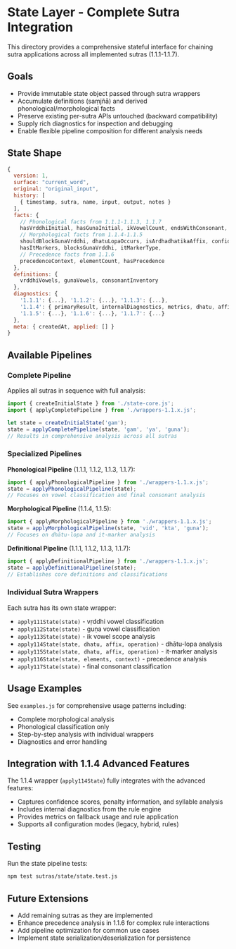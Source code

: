 # State Layer - Complete Sutra Integration

This directory provides a comprehensive stateful interface for chaining sutra applications across all implemented sutras (1.1.1-1.1.7).

## Goals
- Provide immutable state object passed through sutra wrappers
- Accumulate definitions (saṃjñā) and derived phonological/morphological facts
- Preserve existing per-sutra APIs untouched (backward compatibility)
- Supply rich diagnostics for inspection and debugging
- Enable flexible pipeline composition for different analysis needs

## State Shape
```javascript
{
  version: 1,
  surface: "current_word",
  original: "original_input",
  history: [ 
    { timestamp, sutra, name, input, output, notes } 
  ],
  facts: { 
    // Phonological facts from 1.1.1-1.1.3, 1.1.7
    hasVrddhiInitial, hasGunaInitial, ikVowelCount, endsWithConsonant,
    // Morphological facts from 1.1.4-1.1.5
    shouldBlockGunaVrddhi, dhatuLopaOccurs, isArdhadhatikaAffix, confidence,
    hasItMarkers, blocksGunaVrddhi, itMarkerType,
    // Precedence facts from 1.1.6
    precedenceContext, elementCount, hasPrecedence
  },
  definitions: { 
    vrddhiVowels, gunaVowels, consonantInventory
  },
  diagnostics: { 
    '1.1.1': {...}, '1.1.2': {...}, '1.1.3': {...}, 
    '1.1.4': { primaryResult, internalDiagnostics, metrics, dhatu, affix },
    '1.1.5': {...}, '1.1.6': {...}, '1.1.7': {...}
  },
  meta: { createdAt, applied: [] }
}
```

## Available Pipelines

### Complete Pipeline
Applies all sutras in sequence with full analysis:
```javascript
import { createInitialState } from './state-core.js';
import { applyCompletePipeline } from './wrappers-1.1.x.js';

let state = createInitialState('gam');
state = applyCompletePipeline(state, 'gam', 'ya', 'guna');
// Results in comprehensive analysis across all sutras
```

### Specialized Pipelines

**Phonological Pipeline** (1.1.1, 1.1.2, 1.1.3, 1.1.7):
```javascript
import { applyPhonologicalPipeline } from './wrappers-1.1.x.js';
state = applyPhonologicalPipeline(state);
// Focuses on vowel classification and final consonant analysis
```

**Morphological Pipeline** (1.1.4, 1.1.5):
```javascript
import { applyMorphologicalPipeline } from './wrappers-1.1.x.js';
state = applyMorphologicalPipeline(state, 'vid', 'kta', 'guna');
// Focuses on dhātu-lopa and it-marker analysis
```

**Definitional Pipeline** (1.1.1, 1.1.2, 1.1.3, 1.1.7):
```javascript
import { applyDefinitionalPipeline } from './wrappers-1.1.x.js';
state = applyDefinitionalPipeline(state);
// Establishes core definitions and classifications
```

### Individual Sutra Wrappers

Each sutra has its own state wrapper:
- `apply111State(state)` - vṛddhi vowel classification
- `apply112State(state)` - guṇa vowel classification  
- `apply113State(state)` - ik vowel scope analysis
- `apply114State(state, dhatu, affix, operation)` - dhātu-lopa analysis
- `apply115State(state, dhatu, affix, operation)` - it-marker analysis
- `apply116State(state, elements, context)` - precedence analysis
- `apply117State(state)` - final consonant classification

## Usage Examples

See `examples.js` for comprehensive usage patterns including:
- Complete morphological analysis
- Phonological classification only
- Step-by-step analysis with individual wrappers
- Diagnostics and error handling

## Integration with 1.1.4 Advanced Features

The 1.1.4 wrapper (`apply114State`) fully integrates with the advanced features:
- Captures confidence scores, penalty information, and syllable analysis
- Includes internal diagnostics from the rule engine
- Provides metrics on fallback usage and rule application
- Supports all configuration modes (legacy, hybrid, rules)

## Testing

Run the state pipeline tests:
```bash
npm test sutras/state/state.test.js
```

## Future Extensions

- Add remaining sutras as they are implemented
- Enhance precedence analysis in 1.1.6 for complex rule interactions
- Add pipeline optimization for common use cases
- Implement state serialization/deserialization for persistence
